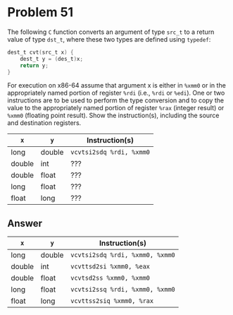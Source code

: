 # Problem 51

The following `C` function converts an argument of type `src_t` to a return value of
type `dst_t`, where these two types are defined using `typedef`:

```C
dest_t cvt(src_t x) {
    dest_t y = (des_t)x;
    return y;
}
```

For execution on x86-64 assume that argument x is either in `%xmm0` or in
the appropriately named portion of register `%rdi` (i.e., `%rdi` or `%edi`). One or
two instructions are to be used to perform the type conversion and to copy the
value to the appropriately named portion of register `%rax` (integer result) or
`%xmm0` (floating point result). Show the instruction(s), including the source and
destination registers.

| `x`    | `y`    | Instruction(s)           |
| ------ | ------ | ------------------------ |
| long   | double | `vcvtsi2sdq %rdi, %xmm0` |
| double | int    | ???                      |
| double | float  | ???                      |
| long   | float  | ???                      |
| float  | long   | ???                      |

## Answer

| `x`    | `y`    | Instruction(s)                  |
| ------ | ------ | ------------------------------- |
| long   | double | `vcvtsi2sdq %rdi, %xmm0, %xmm0` |
| double | int    | `vcvttsd2si %xmm0, %eax`        |
| double | float  | `vcvtsd2ss %xmm0, %xmm0`        |
| long   | float  | `vcvtsi2ssq %rdi, %xmm0, %xmm0` |
| float  | long   | `vcvttss2siq %xmm0, %rax`       |
